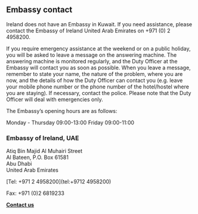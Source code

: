 ## Embassy contact

Ireland does not have an Embassy in Kuwait. If you need assistance, please contact the Embassy of Ireland United Arab Emirates on +971 (0) 2 4958200.

If you require emergency assistance at the weekend or on a public holiday, you will be asked to leave a message on the answering machine. The answering machine is monitored regularly, and the Duty Officer at the Embassy will contact you as soon as possible. When you leave a message, remember to state your name, the nature of the problem, where you are now, and the details of how the Duty Officer can contact you (e.g. leave your mobile phone number or the phone number of the hotel/hostel where you are staying). If necessary, contact the police. Please note that the Duty Officer will deal with emergencies only.

The Embassy’s opening hours are as follows:

Monday - Thursday 09:00-13:00 Friday 09:00-11:00

### Embassy of Ireland, UAE

Atiq Bin Majid Al Muhairi Street   
Al Bateen, P.O. Box 61581   
Abu Dhabi   
United Arab Emirates

[Tel: +971 2 4958200](tel:+9712 4958200)

Fax: +971 (0)2 6819233

[**Contact us**](/en/uae/abudhabi/contact/)